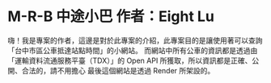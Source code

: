# M-R-B 中途小巴     作者：Eight Lu

嗨！我是專案的作者，這邊是對於此專案的介紹，此專案目的是讓使用著可以查詢「台中市區公車抵達站點時間」的小網站。
而網站中所有公車的資訊都是透過由「運輸資料流通服務平臺（TDX）」的 Open API 所獲取，所以資訊都是正確、公開、合法的，請不用擔心
最後這個網站是透過 Render 所架設的。
